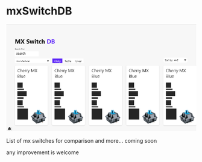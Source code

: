 # mxSwitchDB

![LoginScreen](./homepage.png)

List of mx switches for comparison and more... coming soon 

any improvement is welcome